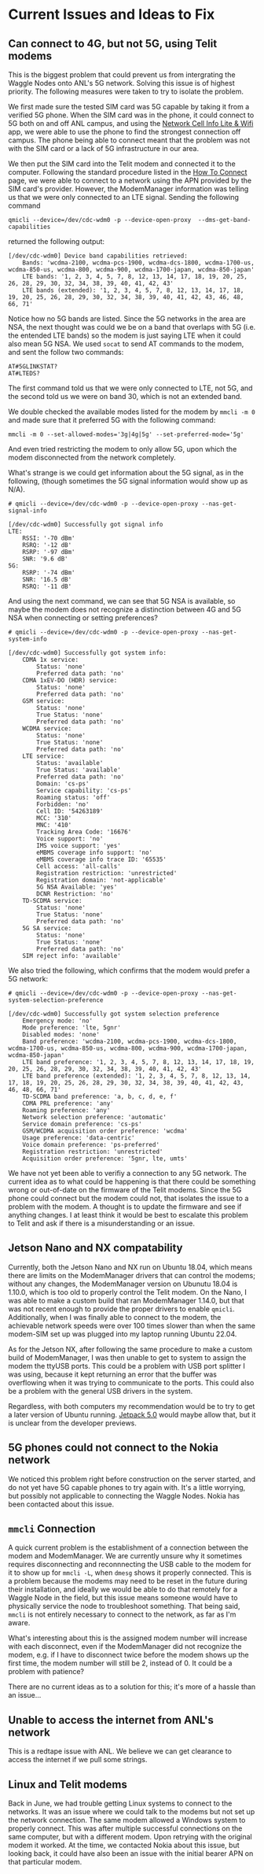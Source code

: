 # Current Issues and Ideas to Fix

## Can connect to 4G, but not 5G, using Telit modems

This is the biggest problem that could prevent us from intergrating the Waggle Nodes onto ANL's 5G network. Solving this issue is of highest priority. The following measures were taken to try to isolate the problem. 

We first made sure the tested SIM card was 5G capable by taking it from a verified 5G phone. When the SIM card was in the phone, it could connect to 5G both on and off ANL campus, and using the [Network Cell Info Lite & Wifi](https://play.google.com/store/apps/details?id=com.wilysis.cellinfolite) app, we were able to use the phone to find the strongest connection off campus. The phone being able to connect meant that the problem was not with the SIM card or a lack of 5G infrastructure in our area. 

We then put the SIM card into the Telit modem and connected it to the computer. Following the standard procedure listed in the [How To Connect](https://github.com/waggle-sensor/summer2022/blob/main/snead/Connection-Info/HowToConnect.md) page, we were able to connect to a network using the APN provided by the SIM card's provider. However, the ModemManager information was telling us that we were only connected to an LTE signal. Sending the following command

`qmicli --device=/dev/cdc-wdm0 -p --device-open-proxy  --dms-get-band-capabilities`

returned the following output:
```
[/dev/cdc-wdm0] Device band capabilities retrieved:
	Bands: 'wcdma-2100, wcdma-pcs-1900, wcdma-dcs-1800, wcdma-1700-us, wcdma-850-us, wcdma-800, wcdma-900, wcdma-1700-japan, wcdma-850-japan'
	LTE bands: '1, 2, 3, 4, 5, 7, 8, 12, 13, 14, 17, 18, 19, 20, 25, 26, 28, 29, 30, 32, 34, 38, 39, 40, 41, 42, 43'
	LTE bands (extended): '1, 2, 3, 4, 5, 7, 8, 12, 13, 14, 17, 18, 19, 20, 25, 26, 28, 29, 30, 32, 34, 38, 39, 40, 41, 42, 43, 46, 48, 66, 71'
```

Notice how no 5G bands are listed. Since the 5G networks in the area are NSA, the next thought was could we be on a band that overlaps with 5G (i.e. the entended LTE bands) so the modem is just saying LTE when it could also mean 5G NSA. We used `socat` to send AT commands to the modem, and sent the follow two commands:

```
AT#5GLINKSTAT?
AT#LTEDS?
```

The first command told us that we were only connected to LTE, not 5G, and the second told us we were on band 30, which is not an extended band. 

We double checked the available modes listed for the modem by `mmcli -m 0` and made sure that it preferred 5G with the following command:

`mmcli -m 0 --set-allowed-modes='3g|4g|5g' --set-preferred-mode='5g'`

And even tried restricting the modem to only allow 5G, upon which the modem disconnected from the network completely. 

What's strange is we could get information about the 5G signal, as in the following, (though sometimes the 5G signal information would show up as N/A). 

```
# qmicli --device=/dev/cdc-wdm0 -p --device-open-proxy --nas-get-signal-info

[/dev/cdc-wdm0] Successfully got signal info
LTE:
	RSSI: '-70 dBm'
	RSRQ: '-12 dB'
	RSRP: '-97 dBm'
	SNR: '9.6 dB'
5G:
	RSRP: '-74 dBm'
	SNR: '16.5 dB'
	RSRQ: '-11 dB'
```

And using the next command, we can see that 5G NSA is available, so maybe the modem does not recognize a distinction between 4G and 5G NSA when connecting or setting preferences?

```
# qmicli --device=/dev/cdc-wdm0 -p --device-open-proxy --nas-get-system-info  

[/dev/cdc-wdm0] Successfully got system info:
	CDMA 1x service:
		Status: 'none'
		Preferred data path: 'no'
	CDMA 1xEV-DO (HDR) service:
		Status: 'none'
		Preferred data path: 'no'
	GSM service:
		Status: 'none'
		True Status: 'none'
		Preferred data path: 'no'
	WCDMA service:
		Status: 'none'
		True Status: 'none'
		Preferred data path: 'no'
	LTE service:
		Status: 'available'
		True Status: 'available'
		Preferred data path: 'no'
		Domain: 'cs-ps'
		Service capability: 'cs-ps'
		Roaming status: 'off'
		Forbidden: 'no'
		Cell ID: '54263189'
		MCC: '310'
		MNC: '410'
		Tracking Area Code: '16676'
		Voice support: 'no'
		IMS voice support: 'yes'
		eMBMS coverage info support: 'no'
		eMBMS coverage info trace ID: '65535'
		Cell access: 'all-calls'
		Registration restriction: 'unrestricted'
		Registration domain: 'not-applicable'
		5G NSA Available: 'yes'
		DCNR Restriction: 'no'
	TD-SCDMA service:
		Status: 'none'
		True Status: 'none'
		Preferred data path: 'no'
	5G SA service:
		Status: 'none'
		True Status: 'none'
		Preferred data path: 'no'
	SIM reject info: 'available'
```

We also tried the following, which confirms that the modem would prefer a 5G network:

```
# qmicli --device=/dev/cdc-wdm0 -p --device-open-proxy --nas-get-system-selection-preference

[/dev/cdc-wdm0] Successfully got system selection preference
	Emergency mode: 'no'
	Mode preference: 'lte, 5gnr'
	Disabled modes: 'none'
	Band preference: 'wcdma-2100, wcdma-pcs-1900, wcdma-dcs-1800, wcdma-1700-us, wcdma-850-us, wcdma-800, wcdma-900, wcdma-1700-japan, wcdma-850-japan'
	LTE band preference: '1, 2, 3, 4, 5, 7, 8, 12, 13, 14, 17, 18, 19, 20, 25, 26, 28, 29, 30, 32, 34, 38, 39, 40, 41, 42, 43'
	LTE band preference (extended): '1, 2, 3, 4, 5, 7, 8, 12, 13, 14, 17, 18, 19, 20, 25, 26, 28, 29, 30, 32, 34, 38, 39, 40, 41, 42, 43, 46, 48, 66, 71'
	TD-SCDMA band preference: 'a, b, c, d, e, f'
	CDMA PRL preference: 'any'
	Roaming preference: 'any'
	Network selection preference: 'automatic'
	Service domain preference: 'cs-ps'
	GSM/WCDMA acquisition order preference: 'wcdma'
	Usage preference: 'data-centric'
	Voice domain preference: 'ps-preferred'
	Registration restriction: 'unrestricted'
	Acquisition order preference: '5gnr, lte, umts'
```

We have not yet been able to verifiy a connection to any 5G network. The current idea as to what could be happening is that there could be something wrong or out-of-date on the firmware of the Telit modems. Since the 5G phone could connect but the modem could not, that isolates the issue to a problem with the modem. A thought is to update the firmware and see if anything changes. I at least think it would be best to escalate this problem to Telit and ask if there is a misunderstanding or an issue.

## Jetson Nano and NX compatability

Currently, both the Jetson Nano and NX run on Ubuntu 18.04, which means there are limits on the ModemManager drivers that can control the modems; without any changes, the ModemManager version on Ubunutu 18.04 is 1.10.0, which is too old to properly control the Telit modem. On the Nano, I was able to make a custom build that ran ModemManager 1.14.0, but that was not recent enough to provide the proper drivers to enable `qmicli`. Additionally, when I was finally able to connect to the modem, the achievable network speeds were over 100 times slower than when the same modem-SIM set up was plugged into my laptop running Ubuntu 22.04. 

As for the Jetson NX, after following the same procedure to make a custom build of ModemManager, I was then unable to get to system to assign the modem the ttyUSB ports. This could be a problem with USB port splitter I was using, because it kept returning an error that the buffer was overflowing when it was trying to communicate to the ports. This could also be a problem with the general USB drivers in the system. 

Regardless, with both computers my recommendation would be to try to get a later version of Ubuntu running. [Jetpack 5.0](https://developer.nvidia.com/embedded/jetpack) would maybe allow that, but it is unclear from the developer previews. 

## 5G phones could not connect to the Nokia network

We noticed this problem right before construction on the server started, and do not yet have 5G capable phones to try again with. It's a little worrying, but possibly not applicable to connecting the Waggle Nodes. Nokia has been contacted about this issue.

## `mmcli` Connection

A quick current problem is the establishment of a connection between the modem and ModemManager. We are currently unsure why it sometimes requires disconnecting and reconnnecting the USB cable to the modem for it to show up for `mmcli -L`, when `dmesg` shows it properly connected. This is a problem because the modems may need to be reset in the future during their installation, and ideally we would be able to do that remotely for a Waggle Node in the field, but this issue means someone would have to physically service the node to troubleshoot something. That being said, `mmcli` is not entirely necessary to connect to the network, as far as I'm aware. 

What's interesting about this is the assigned modem number will increase with each disconnect, even if the ModemManager did not recognize the modem, e.g. if I have to disconnect twice before the modem shows up the first time, the modem number will still be 2, instead of 0. It could be a problem with patience? 

There are no current ideas as to a solution for this; it's more of a hassle than an issue...

## Unable to access the internet from ANL's network

This is a redtape issue with ANL. We believe we can get clearance to access the internet if we pull some strings. 

## Linux and Telit modems

Back in June, we had trouble getting Linux systems to connect to the networks. It was an issue where we could talk to the modems but not set up the network connection. The same modem allowed a Windows system to properly connect. This was after multiple successful connections on the same computer, but with a different modem. Upon retrying with the original modem it worked. At the time, we contacted Nokia about this issue, but looking back, it could have also been an issue with the initial bearer APN on that particular modem.  
